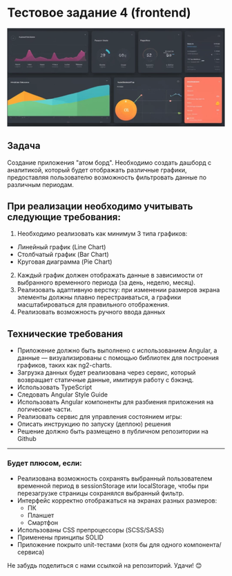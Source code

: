 # Тестовое задание 4 (frontend)
![](case_4.png) 
## Задача
Создание приложения "атом борд".
Необходимо создать дашборд с аналитикой, который будет отображать различные графики, предоставляя пользователю возможность фильтровать данные по различным периодам.

## При реализации необходимо учитывать следующие требования:

1. Необходимо реализовать как минимум 3 типа графиков:
- Линейный график (Line Chart)
- Столбчатый график (Bar Chart)
- Круговая диаграмма (Pie Chart)

2. Каждый график должен отображать данные в зависимости от выбранного временного периода (за день, неделю, месяц).
3. Реализовать адаптивную верстку: при изменении размеров экрана элементы должны плавно перестраиваться, а графики масштабироваться для правильного отображения.
4. Реализовать возможность ручного ввода данных

## Технические требования
- Приложение должно быть выполнено с использованием Angular, а данные — визуализированы с помощью библиотек для построения графиков, таких как ng2-charts.
- Загрузка данных будет реализована через сервис, который возвращает статичные данные, имитируя работу с бэкэнд.
- Использовать TypeScript
- Следовать Angular Style Guide
- Использовать Angular компоненты для разбиения приложения на логические части.
- Реализовать сервис для управления состоянием игры:
- Описать инструкцию по запуску (деплою) решения
- Решение должно быть размещено в публичном репозитории на Github
---

### Будет плюсом, если:
- Реализована возможность сохранять выбранный пользователем временной период в sessionStorage или localStorage, чтобы при перезагрузке страницы сохранялся выбранный фильтр.
- Интерфейс корректно отображаться на экранах разных размеров:
    - ПК
    - Планшет
    - Смартфон
- Использованы CSS препроцессоры (SCSS/SASS)
- Применены принципы SOLID
- Приложение покрыто unit-тестами (хотя бы для одного компонента/сервиса)

Не забудь поделиться с нами ссылкой на репозиторий. Удачи! 😊
